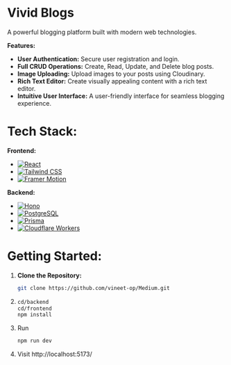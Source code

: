 # Vivid Blogs

A powerful blogging platform built with modern web technologies.

**Features:**

* **User Authentication:** Secure user registration and login.
* **Full CRUD Operations:** Create, Read, Update, and Delete blog posts.
* **Image Uploading:** Upload images to your posts using Cloudinary.
* **Rich Text Editor:** Create visually appealing content with a rich text editor.
* **Intuitive User Interface:** A user-friendly interface for seamless blogging experience.

# Tech Stack:

**Frontend:**

* [![React](https://img.shields.io/badge/React-61DAFB?style=flat-square&logo=react&logoColor=white)](https://reactjs.org/)
* [![Tailwind CSS](https://img.shields.io/badge/Tailwind_CSS-38B2AC?style=flat-square&logo=tailwind-css&logoColor=white)](https://tailwindcss.com/)
* [![Framer Motion](https://img.shields.io/badge/Framer_Motion-A673D9?style=flat-square&logo=framer-motion&logoColor=white)](https://www.framer.com/motion/)

**Backend:**

* [![Hono](https://img.shields.io/badge/Hono-F59E0B?style=flat-square&logo=hono&logoColor=white)](https://honojs.dev/)
* [![PostgreSQL](https://img.shields.io/badge/PostgreSQL-336791?style=flat-square&logo=postgresql&logoColor=white)](https://www.postgresql.org/)
* [![Prisma](https://img.shields.io/badge/Prisma-0C69B1?style=flat-square&logo=prisma&logoColor=white)](https://www.prisma.io/)
* [![Cloudflare Workers](https://img.shields.io/badge/Cloudflare_Workers-F05032?style=flat-square&logo=cloudflare&logoColor=white)](https://workers.cloudflare.com/)

# Getting Started:

1. **Clone the Repository:**
   ```bash
   git clone https://github.com/vineet-op/Medium.git

2. ```bash
   cd/backend
   cd/frontend
   npm install

4. Run
    ```bash
    npm run dev

5. Visit http://localhost:5173/
    
   
        


